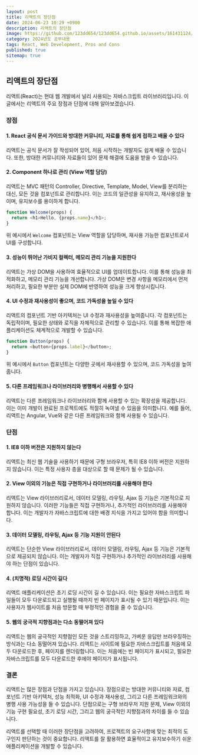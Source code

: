 ```yaml
---
layout: post
title: 리액트의 장단점
date: 2024-06-23 10:29 +0900
description: 리액트의 장단점
image: https://github.com/123dd654/123dd654.github.io/assets/161431124/4c7e2466-9070-408b-8b29-3c3e33e7e1b4
category: 2024년도 공부내용
tags: React, Web Development, Pros and Cons
published: true
sitemap: true
---
```


## 리액트의 장단점

리액트(React)는 현대 웹 개발에서 널리 사용되는 자바스크립트 라이브러리입니다. 이 글에서는 리액트의 주요 장점과 단점에 대해 알아보겠습니다.

### 장점

#### 1. React 공식 문서 가이드와 방대한 커뮤니티, 자료를 통해 쉽게 접하고 배울 수 있다

리액트는 공식 문서가 잘 작성되어 있어, 처음 시작하는 개발자도 쉽게 배울 수 있습니다. 또한, 방대한 커뮤니티와 자료들이 있어 문제 해결에 도움을 받을 수 있습니다.

#### 2. Component 하나로 관리 (View 역할 담당)

리액트는 MVC 패턴의 Controller, Directive, Template, Model, View를 분리하는 대신, 모든 것을 컴포넌트로 관리합니다. 이는 코드의 일관성을 유지하고, 재사용성을 높이며, 유지보수를 용이하게 합니다.

```javascript
function Welcome(props) {
  return <h1>Hello, {props.name}</h1>;
}
```

위 예시에서 `Welcome` 컴포넌트는 View 역할을 담당하며, 재사용 가능한 컴포넌트로서 UI를 구성합니다.

#### 3. 성능이 뛰어난 가비지 컬렉터, 메모리 관리 기능을 지원한다

리액트는 가상 DOM을 사용하여 효율적으로 UI를 업데이트합니다. 이를 통해 성능을 최적화하고, 메모리 관리 기능을 개선합니다. 가상 DOM은 변경 사항을 메모리에서 먼저 처리하고, 필요한 부분만 실제 DOM에 반영하여 성능을 크게 향상시킵니다.

#### 4. UI 수정과 재사용성이 좋으며, 코드 가독성을 높일 수 있다

리액트의 컴포넌트 기반 아키텍처는 UI 수정과 재사용성을 높여줍니다. 각 컴포넌트는 독립적이며, 필요한 상태와 로직을 자체적으로 관리할 수 있습니다. 이를 통해 복잡한 애플리케이션도 체계적으로 개발할 수 있습니다.

```javascript
function Button(props) {
  return <button>{props.label}</button>;
}
```

위 예시에서 `Button` 컴포넌트는 다양한 곳에서 재사용할 수 있으며, 코드 가독성을 높여줍니다.

#### 5. 다른 프레임워크나 라이브러리와 병행해서 사용할 수 있다

리액트는 다른 프레임워크나 라이브러리와 함께 사용할 수 있는 확장성을 제공합니다. 이는 이미 개발이 완료된 프로젝트에도 적절히 녹여낼 수 있음을 의미합니다. 예를 들어, 리액트는 Angular, Vue와 같은 다른 프레임워크와 함께 사용될 수 있습니다.

### 단점

#### 1. IE8 이하 버전은 지원하지 않는다

리액트는 최신 웹 기술을 사용하기 때문에 구형 브라우저, 특히 IE8 이하 버전은 지원하지 않습니다. 이는 특정 사용자 층을 대상으로 할 때 문제가 될 수 있습니다.

#### 2. View 이외의 기능은 직접 구현하거나 라이브러리를 사용해야 한다

리액트는 View 라이브러리로서, 데이터 모델링, 라우팅, Ajax 등 기능은 기본적으로 지원하지 않습니다. 이러한 기능들은 직접 구현하거나, 추가적인 라이브러리를 사용해야 합니다. 이는 개발자가 자바스크립트에 대한 배경 지식을 가지고 있어야 함을 의미합니다.

#### 3. 데이터 모델링, 라우팅, Ajax 등 기능 지원이 안된다

리액트는 단순한 View 라이브러리로서, 데이터 모델링, 라우팅, Ajax 등 기능은 기본적으로 제공되지 않습니다. 이는 개발자가 직접 구현하거나 추가적인 라이브러리를 사용해야 하는 단점이 있습니다.

#### 4. (치명적) 로딩 시간이 길다

리액트 애플리케이션은 초기 로딩 시간이 길 수 있습니다. 이는 필요한 자바스크립트 파일들이 모두 다운로드되고 실행될 때까지 빈 페이지가 표시될 수 있기 때문입니다. 이는 사용자가 웹사이트를 처음 방문할 때 부정적인 경험을 줄 수 있습니다.

#### 5. 웹의 궁극적 지향점과는 다소 동떨어져 있다

리액트는 웹의 궁극적인 지향점인 모든 것을 스트리밍하고, 가벼운 응답만 브라우징하는 방식과는 다소 동떨어져 있습니다. 리액트는 사이트에 필요한 자바스크립트를 처음에 모두 다운로드한 후, 페이지를 렌더링합니다. 이는 처음에는 빈 페이지가 표시되고, 필요한 자바스크립트를 모두 다운로드한 후에야 페이지가 표시됩니다.

### 결론

리액트는 많은 장점과 단점을 가지고 있습니다. 장점으로는 방대한 커뮤니티와 자료, 컴포넌트 기반 아키텍처, 성능 최적화, UI 수정과 재사용성, 그리고 다른 프레임워크와의 병행 사용 가능성을 들 수 있습니다. 단점으로는 구형 브라우저 지원 문제, View 이외의 기능 구현 필요성, 초기 로딩 시간, 그리고 웹의 궁극적인 지향점과의 차이를 들 수 있습니다.

리액트를 선택할 때 이러한 장단점을 고려하여, 프로젝트의 요구사항에 맞는 최적의 도구인지 판단하는 것이 중요합니다. 리액트를 잘 활용하면 효율적이고 유지보수하기 쉬운 애플리케이션을 개발할 수 있습니다.

